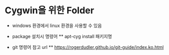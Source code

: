 # Cygwin을 위한 Folder

* windows 환경에서 linux 환경을 사용할 수 있음

* package 설치시 명령어
	** apt-cyg install 패키지명
	
* git 명령어 참고 url
	** https://rogerdudler.github.io/git-guide/index.ko.html